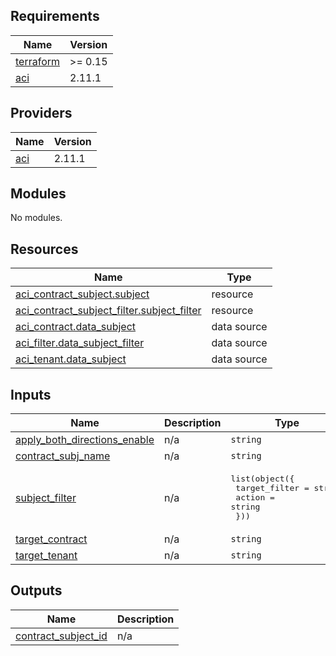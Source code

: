 ## Requirements

| Name | Version |
|------|---------|
| <a name="requirement_terraform"></a> [terraform](#requirement\_terraform) | >= 0.15 |
| <a name="requirement_aci"></a> [aci](#requirement\_aci) | 2.11.1 |

## Providers

| Name | Version |
|------|---------|
| <a name="provider_aci"></a> [aci](#provider\_aci) | 2.11.1 |

## Modules

No modules.

## Resources

| Name | Type |
|------|------|
| [aci_contract_subject.subject](https://registry.terraform.io/providers/ciscodevnet/aci/2.11.1/docs/resources/contract_subject) | resource |
| [aci_contract_subject_filter.subject_filter](https://registry.terraform.io/providers/ciscodevnet/aci/2.11.1/docs/resources/contract_subject_filter) | resource |
| [aci_contract.data_subject](https://registry.terraform.io/providers/ciscodevnet/aci/2.11.1/docs/data-sources/contract) | data source |
| [aci_filter.data_subject_filter](https://registry.terraform.io/providers/ciscodevnet/aci/2.11.1/docs/data-sources/filter) | data source |
| [aci_tenant.data_subject](https://registry.terraform.io/providers/ciscodevnet/aci/2.11.1/docs/data-sources/tenant) | data source |

## Inputs

| Name | Description | Type | Default | Required |
|------|-------------|------|---------|:--------:|
| <a name="input_apply_both_directions_enable"></a> [apply\_both\_directions\_enable](#input\_apply\_both\_directions\_enable) | n/a | `string` | n/a | yes |
| <a name="input_contract_subj_name"></a> [contract\_subj\_name](#input\_contract\_subj\_name) | n/a | `string` | n/a | yes |
| <a name="input_subject_filter"></a> [subject\_filter](#input\_subject\_filter) | n/a | <pre>list(object({<br>    target_filter = string<br>    action        = string<br>  }))</pre> | n/a | yes |
| <a name="input_target_contract"></a> [target\_contract](#input\_target\_contract) | n/a | `string` | n/a | yes |
| <a name="input_target_tenant"></a> [target\_tenant](#input\_target\_tenant) | n/a | `string` | n/a | yes |

## Outputs

| Name | Description |
|------|-------------|
| <a name="output_contract_subject_id"></a> [contract\_subject\_id](#output\_contract\_subject\_id) | n/a |
